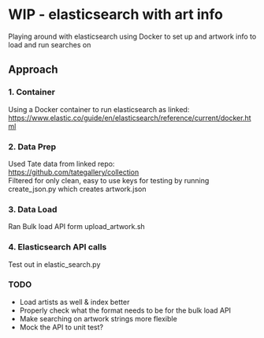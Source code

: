 # WIP - elasticsearch with art info
Playing around with elasticsearch using Docker to set up and artwork info to load and run searches on

## Approach
### 1. Container
Using a Docker container to run elasticsearch as linked: <br>
https://www.elastic.co/guide/en/elasticsearch/reference/current/docker.html

### 2. Data Prep
Used Tate data from linked repo: <br>
https://github.com/tategallery/collection
<br>
Filtered for only clean, easy to use keys for testing by running create_json.py which creates artwork.json 

### 3. Data Load 
Ran Bulk load API form upload_artwork.sh

### 4. Elasticsearch API calls
Test out in elastic_search.py

### TODO
- Load artists as well & index better
- Properly check what the format needs to be for the bulk load API 
- Make searching on artwork strings more flexible
- Mock the API to unit test?